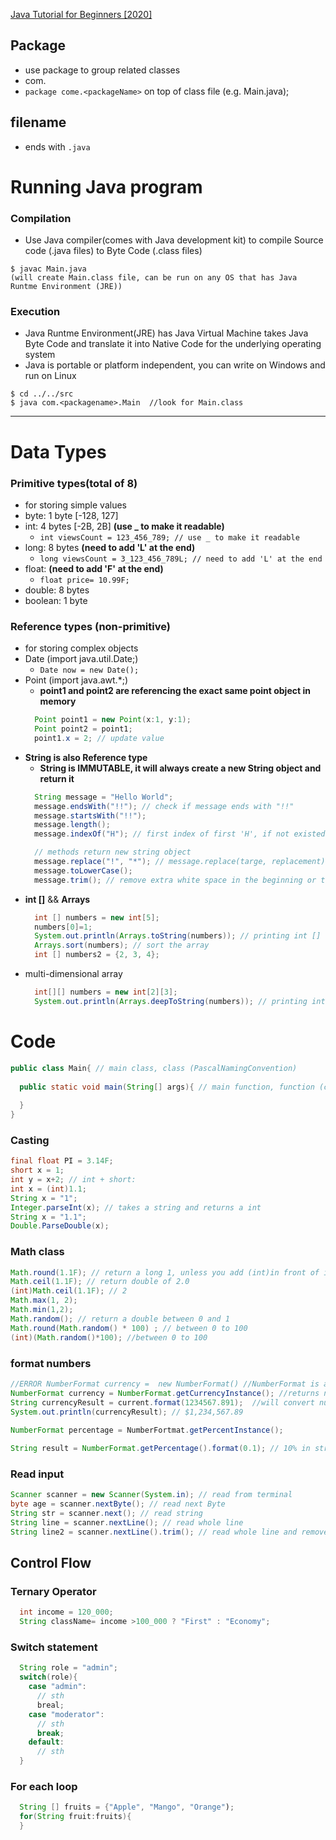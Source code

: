 [Java Tutorial for Beginners [2020]](https://www.youtube.com/watch?v=eIrMbAQSU34)
## Package
- use package to group related classes 
- com.<packageName>
- ``package come.<packageName>`` on top of class file (e.g. Main.java);

## filename
- ends with ``.java``

# Running Java program
### Compilation
- Use Java compiler(comes with Java development kit) to compile Source code (.java files) to Byte Code (.class files)
```
$ javac Main.java
(will create Main.class file, can be run on any OS that has Java Runtme Environment (JRE))

```
### Execution
- Java Runtme Environment(JRE) has Java Virtual Machine takes Java Byte Code and translate it into Native Code for the underlying operating system
- Java is portable or platform independent, you can write on Windows and run on Linux
```
$ cd ../../src
$ java com.<packagename>.Main  //look for Main.class
```
  
---
  
# Data Types
### Primitive types(total of 8)
- for storing simple values
- byte: 1 byte [-128, 127]
- int: 4 bytes [-2B, 2B] **(use _ to make it readable)**
   - ``int viewsCount = 123_456_789; // use _ to make it readable``
- long: 8 bytes **(need to add 'L' at the end)**
  - ``long viewsCount = 3_123_456_789L; // need to add 'L' at the end``
- float: **(need to add 'F' at the end)**
  - ``float price= 10.99F;``
- double: 8 bytes
- boolean: 1 byte
### Reference types (non-primitive)
- for storing complex objects
- Date (import java.util.Date;)
  - ``Date now = new Date();``
- Point (import java.awt.*;)
  - **point1 and point2 are referencing the exact same point object in memory**
  ```java
    Point point1 = new Point(x:1, y:1);
    Point point2 = point1;
    point1.x = 2; // update value
  ```
- **String is also Reference type**
  - **String is IMMUTABLE, it will always create a new String object and return it**
  ```java
    String message = "Hello World"; 
    message.endsWith("!!"); // check if message ends with "!!"
    message.startsWith("!!");
    message.length();
    message.indexOf("H"); // first index of first 'H', if not existed return -1
  
    // methods return new string object
    message.replace("!", "*"); // message.replace(targe, replacement); 
    message.toLowerCase();
    message.trim(); // remove extra white space in the beginning or the end of the string
  ```
- **int []** && **Arrays**
  ```java
    int [] numbers = new int[5];
    numbers[0]=1;
    System.out.println(Arrays.toString(numbers)); // printing int []
    Arrays.sort(numbers); // sort the array
    int [] numbers2 = {2, 3, 4};
  ```
- multi-dimensional array
  ```java
    int[][] numbers = new int[2][3];
    System.out.println(Arrays.deepToString(numbers)); // printing int [][]
  ```
  
# Code
```java
public class Main{ // main class, class (PascalNamingConvention)
  
  public static void main(String[] args){ // main function, function (camelNamingConvention)
  
  }
}
```
### Casting
```java
final float PI = 3.14F;
short x = 1;
int y = x+2; // int + short: 
int x = (int)1.1;
String x = "1";
Integer.parseInt(x); // takes a string and returns a int
String x = "1.1";
Double.ParseDouble(x);
```
### Math class
```java
Math.round(1.1F); // return a long 1, unless you add (int)in front of it
Math.ceil(1.1F); // return double of 2.0
(int)Math.ceil(1.1F); // 2 
Math.max(1, 2);
Math.min(1,2);
Math.random(); // return a double between 0 and 1
Math.round(Math.random() * 100) ; // between 0 to 100
(int)(Math.random()*100); //between 0 to 100  
```
### format numbers
```java
//ERROR NumberFormat currency =  new NumberFormat() //NumberFormat is abstract class
NumberFormat currency = NumberFormat.getCurrencyInstance(); //returns numberformat object
String currencyResult = current.format(1234567.891);  //will convert number to currency format
System.out.println(currencyResult); // $1,234,567.89
  
NumberFormat percentage = NumberFortmat.getPercentInstance();

String result = NumberFormat.getPercentage().format(0.1); // 10% in string
```

### Read input
```java
Scanner scanner = new Scanner(System.in); // read from terminal
byte age = scanner.nextByte(); // read next Byte
String str = scanner.next(); // read string
String line = scanner.nextLine(); // read whole line
String line2 = scanner.nextLine().trim(); // read whole line and remove extra space in the front or in the end
```
  
## Control Flow 
### Ternary Operator
```java
  int income = 120_000;
  String className= income >100_000 ? "First" : "Economy";
```
### Switch statement
```java
  String role = "admin";
  switch(role){
    case "admin":
      // sth
      breal;
    case "moderator":
      // sth
      break;
    default:
      // sth
  }
```
### For each loop
```java
  String [] fruits = {"Apple", "Mango", "Orange");
  for(String fruit:fruits){
  }
```
